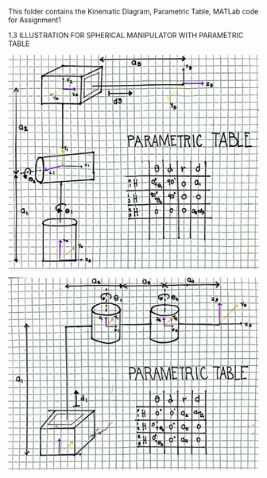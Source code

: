 This folder contains the Kinematic Diagram, Parametric Table, MATLab code for Assignment1

1.3 ILLUSTRATION FOR SPHERICAL MANIPULATOR WITH PARAMETRIC TABLE

![ILLUSTRATION 1](https://github.com/ImangTimang/CYLINDRICAL_GROUP11_ASSIGNMENT_2024/blob/main/ASSIGNMENT1/1.3%20Spherical%20Manipulator%20-%20Illustration.jpg.jpg?raw=true)

![ILLUSTRATION 2](https://github.com/ImangTimang/CYLINDRICAL_GROUP11_ASSIGNMENT_2024/blob/main/ASSIGNMENT1/SCARA-%20PRR%20VARIANT%20ILLUSTRATION.jpg?raw=true)
